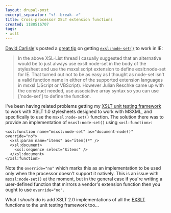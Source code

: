 ```yaml
---
layout: drupal-post
excerpt_separator: "<!--break-->"
title: Cross-processor XSLT extension functions
created: 1180516707
tags:
- xslt
---
```

[David Carlisle][1]'s posted a [great tip][2] on getting [`exsl:node-set()`][3] to work in IE:

>In the above XSL-List thread I casually suggested that an alternative would be to just always use exslt:node-set in the body of the stylesheet and use the msxsl:script extension to define exslt:node-set for IE. That turned out not to be as easy as I thought as node-set isn't a valid function name in either of the supported extension languages in msxsl (JScript or VBScript). However Julian Reschke came up with the construct needed, use associative array syntax so you can use ['node-set'] to define the function.

[1]: http://dpcarlisle.blogspot.com/ "David Carlisle's Blog"
[2]: http://dpcarlisle.blogspot.com/2007/05/exslt-node-set-function.html "The EXSLT node-set function"
[3]: http://www.exslt.org/exsl/functions/node-set/index.html "exsl:node-set()"

<!--break--> 

I've been having related problems getting my [XSLT unit testing framework][4] to work with XSLT 1.0 stylesheets designed to work with MSXML, and specifically to use the `msxsl:node-set()` function. The solution there was to provide an implementation of `msxsl:node-set()` using `<xsl:function>`:

    <xsl:function name="msxsl:node-set" as="document-node()" override="no">
      <xsl:param name="items" as="item()*" />
      <xsl:document>
        <xsl:sequence select="$items" />
      </xsl:document>
    </xsl:function>

Note the `override="no"` which marks this as an implementation to be used only when the processor doesn't support it natively. This is an issue with `msxsl:node-set()` at the moment, but in the general case if you're writing a user-defined function that mirrors a vendor's extension function then you ought to use `override="no"`.

What I *should* do is add XSLT 2.0 implementations of all the [EXSLT][5] functions to the unit testing framework too...

[4]: http://www.jenitennison.com/xslt/utilities/unit-testing/ "Jeni's XSLT Unit Testing Framework"
[5]: http://www.exslt.org/ "EXSLT"
